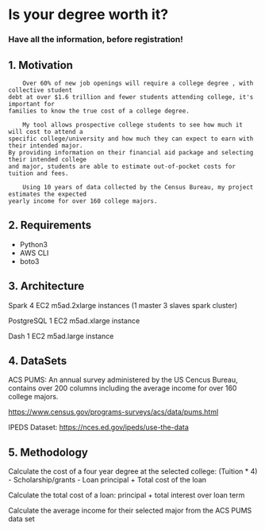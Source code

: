 # Is your degree worth it? 

### Have all the information, before registration!

## 1. Motivation

        Over 60% of new job openings will require a college degree , with collective student 
    debt at over $1.6 trillion and fewer students attending college, it's important for 
    families to know the true cost of a college degree. 
    
        My tool allows prospective college students to see how much it will cost to attend a 
    specific college/university and how much they can expect to earn with their intended major. 
    By providing information on their financial aid package and selecting their intended college 
    and major, students are able to estimate out-of-pocket costs for  tuition and fees. 
    
        Using 10 years of data collected by the Census Bureau, my project estimates the expected 
    yearly income for over 160 college majors. 

## 2. Requirements

- Python3
- AWS CLI
- boto3

## 3. Architecture

Spark
4 EC2 m5ad.2xlarge instances (1 master 3 slaves spark cluster)

PostgreSQL
1 EC2 m5ad.xlarge instance

Dash
1 EC2 m5ad.large instance

## 4. DataSets

ACS PUMS: An annual survey administered by the US Cencus Bureau, 
contains over 200 columns including the average income for over 160 college majors.

https://www.census.gov/programs-surveys/acs/data/pums.html

IPEDS Dataset:
https://nces.ed.gov/ipeds/use-the-data

## 5. Methodology

Calculate the cost of a four year degree at the selected college:
(Tuition * 4) - Scholarship/grants - Loan principal  + Total cost of the loan

Calculate the total cost of a loan:
principal + total interest over loan term 

Calculate the average income for their selected major from the ACS PUMS data set
